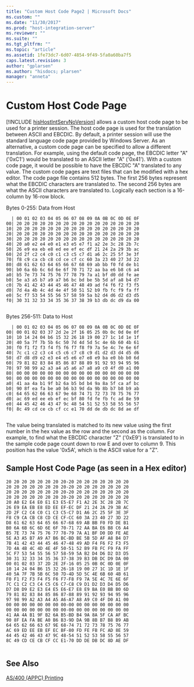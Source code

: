 ```yaml
---
title: "Custom Host Code Page2 | Microsoft Docs"
ms.custom: ""
ms.date: "11/30/2017"
ms.prod: "host-integration-server"
ms.reviewer: ""
ms.suite: ""
ms.tgt_pltfrm: ""
ms.topic: "article"
ms.assetid: 1fe73dc7-6d07-4854-9f49-5fa0a60ba7f5
caps.latest.revision: 3
author: "gplarsen"
ms.author: "hisdocs; plarsen"
manager: "anneta"
---
```

# Custom Host Code Page
[!INCLUDE [hisHostIntServNoVersion](../includes/hishostintservnoversion-md.md)] allows a custom host code page to be used for a printer session. The host code page is used for the translation between ASCII and EBCDIC. By default, a printer session will use the standard language code page provided by Windows Server. As an alternative, a custom code page can be specified to allow a different translation. For example, using the default code page, the EBCDIC letter "A" ('0xC1') would be translated to an ASCII letter "A" ('0x41'). With a custom code page, it would be possible to have the EBCDIC "A" translated to any value. The custom code pages are text files that can be modified with a hex editor. The code page file contains 512 bytes. The first 256 bytes represent what the EBCDIC characters are translated to. The second 256 bytes are what the ASCII characters are translated to. Logically each section is a 16-column by 16-row block.  
  
 Bytes 0-255: Data from Host  
  
```  
  | 00 01 02 03 04 05 06 07 08 09 0A 0B 0C 0D 0E 0F  
00| 20 20 20 20 20 20 20 20 20 20 20 20 20 20 20 20  
10| 20 20 20 20 20 20 20 20 20 20 20 20 20 20 20 20  
20| 20 20 20 20 20 20 20 20 20 20 20 20 20 20 20 20  
30| 20 20 20 20 20 20 20 20 20 20 20 20 20 20 20 20  
40| 20 a0 e2 e4 e0 e1 e3 e5 e7 f1 a2 2e 3c 28 2b 7c  
50| 26 e9 ea eb e8 ed ee ef ec df 21 24 2a 29 3b ac  
60| 2d 2f c2 c4 c0 c1 c3 c5 c7 d1 a6 2c 25 5f 3e 3f  
70| f8 c9 ca cb c8 cd ce cf cc 60 3a 23 40 27 3d 22  
80| d8 61 62 63 64 65 66 67 68 69 ab bb f0 fd de b1  
90| b0 6a 6b 6c 6d 6e 6f 70 71 72 aa ba e6 b8 c6 a4  
a0| b5 7e 73 74 75 76 77 78 79 7a a1 bf d0 dd fe ae  
b0| 5e a3 a5 b7 a9 a7 b6 bc bd be 5b 5d af a8 b4 d7  
c0| 7b 41 42 43 44 45 46 47 48 49 ad f4 f6 f2 f3 f5  
d0| 7d 4a 4b 4c 4d 4e 4f 50 51 52 b9 fb fc f9 fa ff  
e0| 5c f7 53 54 55 56 57 58 59 5a b2 d4 d6 d2 d3 d5  
f0| 30 31 32 33 34 35 36 37 38 39 b3 db dc d9 da 00  
  
```  
  
 Bytes 256-511: Data to Host  
  
```  
  | 00 01 02 03 04 05 06 07 08 09 0A 0B 0C 0D 0E 0F  
00| 00 01 02 03 37 2d 2e 2f 16 05 25 0b 0c 0d 0e 0f  
10| 10 14 24 04 b6 15 32 26 18 19 00 27 1c 1d 1e 1f  
20| 40 5a 7f 7b 5b 6c 50 7d 4d 5d 5c 4e 6b 60 4b 61  
30| f0 f1 f2 f3 f4 f5 f6 f7 f8 f9 7a 5e 4c 7e 6e 6f  
40| 7c c1 c2 c3 c4 c5 c6 c7 c8 c9 d1 d2 d3 d4 d5 d6  
50| d7 d8 d9 e2 e3 e4 e5 e6 e7 e8 e9 ba e0 bb b0 6d  
60| 79 81 82 83 84 85 86 87 88 89 91 92 93 94 95 96  
70| 97 98 99 a2 a3 a4 a5 a6 a7 a8 a9 c0 4f d0 a1 00  
80| 00 00 00 00 00 00 00 00 00 00 00 00 00 00 00 00  
90| 00 00 00 00 00 00 00 00 00 00 00 00 00 00 00 00  
a0| 41 aa 4a b1 9f b2 6a b5 bd b4 9a 8a 5f ca af bc  
b0| 90 8f ea fa be a0 b6 b3 9d da 9b 8b b7 b8 b9 ab  
c0| 64 65 62 66 63 67 9e 68 74 71 72 73 78 75 76 77  
d0| ac 69 ed ee eb ef ec bf 80 fd fe fb fc ad 8e 59  
e0| 44 45 42 46 43 47 9c 48 54 51 52 53 58 55 56 57  
f0| 8c 49 cd ce cb cf cc e1 70 dd de db dc 8d ae df  
  
```  
  
 The value being translated is matched to its new value using the first number in the hex value as the row and the second as the column. For example, to find what the EBCDIC character "Z" ('0xE9') is translated to in the sample code page count down to row E and over to column 9. This position has the value '0x5A', which is the ASCII value for a "Z".  
  
## Sample Host Code Page (as seen in a Hex editor)  
  
```  
20 20 20 20 20 20 20 20-20 20 20 20 20 20 20 20  
20 20 20 20 20 20 20 20-20 20 20 20 20 20 20 20  
20 20 20 20 20 20 20 20-20 20 20 20 20 20 20 20  
20 20 20 20 20 20 20 20-20 20 20 20 20 20 20 20  
20 A0 E2 E4 E0 E1 E3 E5-E7 F1 A2 2E 3C 28 2B 7C  
26 E9 EA EB E8 ED EE EF-EC DF 21 24 2A 29 3B AC  
2D 2F C2 C4 C0 C1 C3 C5-C7 D1 A6 2C 25 5F 3E 3F  
F8 C9 CA CB C8 CD CE CF-CC 60 3A 23 40 27 3D 22  
D8 61 62 63 64 65 66 67-68 69 AB BB F0 FD DE B1  
B0 6A 6B 6C 6D 6E 6F 70-71 72 AA BA E6 B8 C6 A4  
B5 7E 73 74 75 76 77 78-79 7A A1 BF D0 DD FE AE  
5E A3 A5 B7 A9 A7 B6 BC-BD BE 5B 5D AF A8 B4 D7  
7B 41 42 43 44 45 46 47-48 49 AD F4 F6 F2 F3 F5  
7D 4A 4B 4C 4D 4E 4F 50-51 52 B9 FB FC F9 FA FF  
5C F7 53 54 55 56 57 58-59 5A B2 D4 D6 D2 D3 D5  
30 31 32 33 34 35 36 37-38 39 B3 DB DC D9 DA 00  
00 01 02 03 37 2D 2E 2F-16 05 25 0B 0C 0D 0E 0F  
10 14 24 04 B6 15 32 26-18 19 00 27 1C 1D 1E 1F  
40 5A 7F 7B 5B 6C 50 7D-4D 5D 5C 4E 6B 60 4B 61  
F0 F1 F2 F3 F4 F5 F6 F7-F8 F9 7A 5E 4C 7E 6E 6F  
7C C1 C2 C3 C4 C5 C6 C7-C8 C9 D1 D2 D3 D4 D5 D6  
D7 D8 D9 E2 E3 E4 E5 E6-E7 E8 E9 BA E0 BB B0 6D  
79 81 82 83 84 85 86 87-88 89 91 92 93 94 95 96  
97 98 99 A2 A3 A4 A5 A6-A7 A8 A9 C0 4F D0 A1 00  
00 00 00 00 00 00 00 00-00 00 00 00 00 00 00 00  
00 00 00 00 00 00 00 00-00 00 00 00 00 00 00 00  
41 AA 4A B1 9F B2 6A B5-BD B4 9A 8A 5F CA AF BC  
90 8F EA FA BE A0 B6 B3-9D DA 9B 8B B7 B8 B9 AB  
64 65 62 66 63 67 9E 68-74 71 72 73 78 75 76 77  
AC 69 ED EE EB EF EC BF-80 FD FE FB FC AD 8E 59  
44 45 42 46 43 47 9C 48-54 51 52 53 58 55 56 57  
8C 49 CD CE CB CF CC E1-70 DD DE DB DC 8D AE DF  
  
```  
  
## See Also  
 [AS/400 (APPC) Printing](../core/as-400-appc-printing1.md)